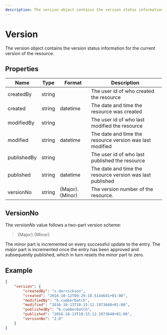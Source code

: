 ```yaml
---
description: The version object contains the version status information for the current version of the resource.
---
```

# Version

The version object contains the version status information for the current version of the resource.

## Properties

| Name        | Type   | Format          | Description                                                |
|-------------|--------|-----------------|------------------------------------------------------------|
| createdBy   | string |                 | The user id of who created the resource                   |
| created     | string | datetime        | The date and time the resource was created                |
| modifiedBy  | string |                 | The user id of who last modified the resource             |
| modified    | string | datetime        | The date and time the resource version was last modified  |
| publishedBy | string |                 | The user id of who last published the resource            |
| published   | string | datetime        | The date and time the resource version was last published |
| versionNo   | string | {Major}.{Minor} | The version number of the resource.                        |


## VersionNo

The *versionNo* value follows a two-part version scheme:

> {Major}.{Minor}

The *minor* part is incremented on every successful update to the entry. The *major* part is incremented once the entry has been approved and subsequently published, which in turn resets the *minor* part to zero.


## Example

```json
{
    "version": {
        "createdBy": "s.derrickson",
        "created": "2016-10-12T09:29:18.5144641+01:00",
        "modifiedBy": "b.cumberbatch",
        "modified": "2016-10-13T10:15:12.1973648+01:00",
        "publishedBy": "b.cumberbatch",
        "published": "2016-10-13T10:15:12.1973648+01:00",
        "versionNo": "2.0"
    }
}
```
